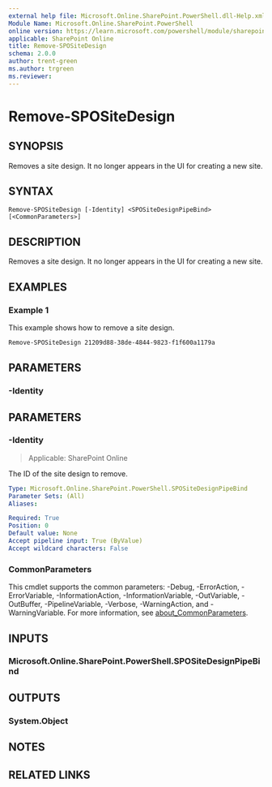 ```yaml
---
external help file: Microsoft.Online.SharePoint.PowerShell.dll-Help.xml
Module Name: Microsoft.Online.SharePoint.PowerShell
online version: https://learn.microsoft.com/powershell/module/sharepoint-online/remove-spositedesign
applicable: SharePoint Online
title: Remove-SPOSiteDesign
schema: 2.0.0
author: trent-green
ms.author: trgreen
ms.reviewer:
---
```


# Remove-SPOSiteDesign

## SYNOPSIS

Removes a site design. It no longer appears in the UI for creating a new site.

## SYNTAX

```
Remove-SPOSiteDesign [-Identity] <SPOSiteDesignPipeBind> [<CommonParameters>]
```

## DESCRIPTION

Removes a site design. It no longer appears in the UI for creating a new site.

## EXAMPLES

### Example 1

This example shows how to remove a site design.

```powershell
Remove-SPOSiteDesign 21209d88-38de-4844-9823-f1f600a1179a
```

## PARAMETERS

### -Identity

## PARAMETERS

### -Identity

> Applicable: SharePoint Online

The ID of the site design to remove.

```yaml
Type: Microsoft.Online.SharePoint.PowerShell.SPOSiteDesignPipeBind
Parameter Sets: (All)
Aliases:

Required: True
Position: 0
Default value: None
Accept pipeline input: True (ByValue)
Accept wildcard characters: False
```

### CommonParameters
This cmdlet supports the common parameters: -Debug, -ErrorAction, -ErrorVariable, -InformationAction, -InformationVariable, -OutVariable, -OutBuffer, -PipelineVariable, -Verbose, -WarningAction, and -WarningVariable. For more information, see [about_CommonParameters](https://go.microsoft.com/fwlink/?LinkID=113216).

## INPUTS

### Microsoft.Online.SharePoint.PowerShell.SPOSiteDesignPipeBind

## OUTPUTS

### System.Object

## NOTES

## RELATED LINKS
